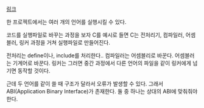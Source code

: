 [링크](https://youtu.be/XJC5WB2Bwrc?si=rOxF6-aB7l2EJOlf)

한 프로젝트에서는 여러 개의 언어를 실행시킬 수 있다.

코드를 실행파일로 바꾸는 과정을 보자
C를 예시로 들면
C는 전처리기, 컴파일러, 어셈블러, 링커 과정을 거쳐 실행파일로 만들어진다.

전처리는 define이나, include를 처리한다..
컴파일러는 어셈블리로 바꾼다.
어셈블러는 기계어로 바꾼다.
링커는 
그러면 중간 과정에서 다른 언어의 파일을 같이 링커에게 넘기면 동작할 것이다.

근데 두 언어를 같이 쓸 때 구조가 달라서 오류가 발생할 수 있다.
그래서 ABI(Application Binary Interface)가 존재한다.
둘 중 하나는 상대의 ABI에 맞춰줘야 한다.
